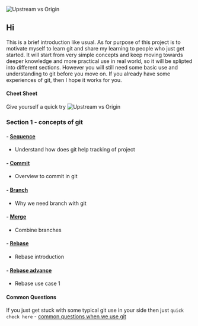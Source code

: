 ![Upstream vs Origin](https://github.com/Seven-Bi/GitTut/blob/master/images/cov/cover.jpg)

## Hi
This is a brief introduction like usual.
As for purpose of this project is to motivate myself to learn git and share my learning to people who just get started.
It will start from very simple concepts and keep moving towards deeper knowledge and more practical use in real world, so it will be splipted into 
different sections. However you will still need some basic use and understanding to git before you move on.
If you already have some experiences of git, then I hope it works for you.


#### Cheet Sheet
Give yourself a quick try
![Upstream vs Origin](https://github.com/Seven-Bi/GitTut/blob/master/images/cheat_sheet.png)


### Section 1 - concepts of git
#### - [Sequence](./Section_1/1_sequence.md)
- Understand how does git help tracking of project

#### - [Commit](./Section_1/2_commit.md)
- Overview to commit in git

#### - [Branch](./Section_1/3_branch.md)
- Why we need branch with git

#### - [Merge](./Section_1/4_merge.md)
- Combine branches

#### - [Rebase](./Section_1/5_rebase.md)
- Rebase introduction

#### - [Rebase advance](./Section_1/6_rebase_case_1.md)
- Rebase use case 1

#### Common Questions
If you just get stuck with some typical git use in your side then just ``quick check here`` - [common questions when we use git](./common_questions/note.md)